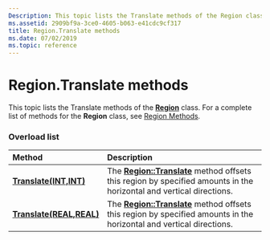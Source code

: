 ```yaml
---
Description: This topic lists the Translate methods of the Region class. For a complete list of methods for the Region class, see Region Methods.
ms.assetid: 2909bf9a-3ce0-4605-b063-e41cdc9cf317
title: Region.Translate methods
ms.date: 07/02/2019
ms.topic: reference
---
```


# Region.Translate methods

This topic lists the Translate methods of the [**Region**](https://msdn.microsoft.com/library/ms534501(v=VS.85).aspx) class. For a complete list of methods for the **Region** class, see [Region Methods](-gdiplus-class-region-methods.md).

### Overload list



| Method                                                                           | Description                                                                                                                                                                             |
|:---------------------------------------------------------------------------------|:----------------------------------------------------------------------------------------------------------------------------------------------------------------------------------------|
| [**Translate(INT,INT)**](https://msdn.microsoft.com/library/ms534794(v=VS.85).aspx)     | The [**Region::Translate**](https://msdn.microsoft.com/library/ms534794(v=VS.85).aspx) method offsets this region by specified amounts in the horizontal and vertical directions.<br/>   |
| [**Translate(REAL,REAL)**](https://msdn.microsoft.com/library/ms534793(v=VS.85).aspx) | The [**Region::Translate**](https://msdn.microsoft.com/library/ms534793(v=VS.85).aspx) method offsets this region by specified amounts in the horizontal and vertical directions.<br/> |



 

 




